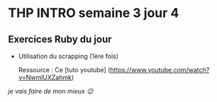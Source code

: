 # THP INTRO semaine 3 jour 4 

## Exercices Ruby du jour

* Utilisation du scrapping (1ère fois)

	Ressource : Ce [tuto youtube] (https://www.youtube.com/watch?v=NwmlUXZahmk)

_je vais faire de mon mieux :wink:_  
